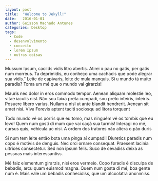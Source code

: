 ```yaml
---
layout: post
title:  "Welcome to Jekyll!"
date:   2016-01-01
author: Geisson Machado Antunes
categories: Desktop
tags:
  - Code
  - desenvolvimento
  - conceito
  - lorem Ipsum
  - outras coisas
---
```



Mussum Ipsum, cacilds vidis litro abertis. Atirei o pau no gatis, per gatis num morreus. Ta deprimidis, eu conheço uma cachacis que pode alegrar sua vidis.” Leite de capivaris, leite de mula manquis. Si u mundo tá muito paradis? Toma um mé que o mundo vai girarzis!
<!-- leia-mais -->
Mauris nec dolor in eros commodo tempor. Aenean aliquam molestie leo, vitae iaculis nisl. Não sou faixa preta cumpadi, sou preto inteiris, inteiris. Posuere libero varius. Nullam a nisl ut ante blandit hendrerit. Aenean sit amet nisi. Viva Forevis aptent taciti sociosqu ad litora torquent

Todo mundo vê os porris que eu tomo, mas ninguém vê os tombis que eu levo! Quem num gosti di mum que vai caçá sua turmis! Interagi no mé, cursus quis, vehicula ac nisi. A ordem dos tratores não altera o pão duris

Si num tem leite então bota uma pinga aí cumpadi! Diuretics paradis num copo é motivis de denguis. Nec orci ornare consequat. Praesent lacinia ultrices consectetur. Sed non ipsum felis. Suco de cevadiss deixa as pessoas mais interessantiss.

Mé faiz elementum girarzis, nisi eros vermeio. Copo furadis é disculpa de bebadis, arcu quam euismod magna. Quem num gosta di mé, boa gente num é. Mais vale um bebadis conhecidiss, que um alcoolatra anonimiss.
